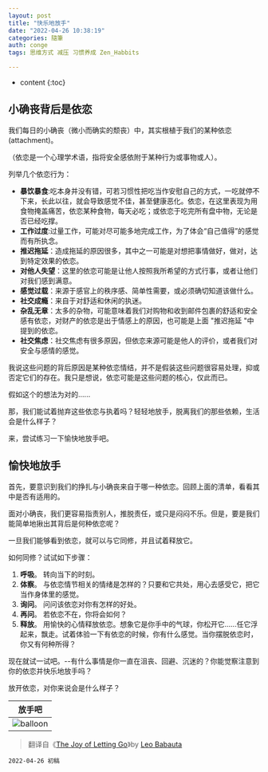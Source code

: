 ```yaml
---
layout: post
title: "快乐地放手"
date: "2022-04-26 10:38:19"
categories: 隨筆
auth: conge
tags: 思维方式 减压 习惯养成 Zen_Habbits

---
```

* content
{:toc}

## 小确丧背后是依恋

我们每日的小确丧（微小而确实的颓丧）中，其实根植于我们的某种依恋(attachment)。

（依恋是一个心理学术语，指将安全感依附于某种行为或事物或人）。

列举几个依恋行为：

* __暴饮暴食__:吃本身并没有错，可若习惯性把吃当作安慰自己的方式，一吃就停不下来，长此以往，就会导致感觉不佳，甚至健康恶化。依恋，在这里表现为用食物掩盖痛苦，依恋某种食物，每天必吃；或依恋于吃完所有盘中物，无论是否已经吃撑。
* __工作过度__:过量工作，可能对尽可能多地完成工作，为了体会“自己值得”的感觉而有所执念。
* __推迟拖延__：造成拖延的原因很多，其中之一可能是对想把事情做好，做对，达到特定效果的依恋。
* __对他人失望__：这里的依恋可能是让他人按照我所希望的方式行事，或者让他们对我们感到满意。
* __感觉过载__：来源于感官上的秩序感、简单性需要，或必须确切知道该做什么。
* __社交成瘾__：来自于对舒适和休闲的执迷。
* __杂乱无章__：太多的杂物，可能意味着我们对购物和收到邮件包裹的舒适和安全感有依恋，对财产的依恋是出于情感上的原因，也可能是上面 "推迟拖延 "中提到的依恋。
* __社交焦虑__：社交焦虑有很多原因，但依恋来源可能是他人的评价，或者我们对安全与感情的感觉。

我说这些问题的背后原因是某种依恋情结，并不是假装这些问题很容易处理，抑或否定它们的存在。我只是想说，依恋可能是这些问题的核心，仅此而已。

假如这个的想法为对的......




那，我们能试着抛弃这些依恋与执着吗？轻轻地放手，脱离我们的那些依赖，生活会是什么样子？

来，尝试练习一下愉快地放手吧。

## 愉快地放手

首先，要意识到我们的挣扎与小确丧来自于哪一种依恋。回顾上面的清单，看看其中是否有适用的。

面对小确丧，我们更容易指责别人，推脱责任，或只是闷闷不乐。但是，要是我们能简单地揪出其背后是何种依恋呢？

一旦我们能够看到依恋，就可以与它同修，并且试着释放它。

如何同修？试试如下步骤：

1. __呼吸__。 转向当下的时刻。
2. __体察__。 与依恋情节相关的情绪是怎样的？只要和它共处，用心去感受它，把它当作身体里的感觉。
3. __询问__。 问问该依恋对你有怎样的好处。
4. __再问__。 若依恋不在，你将会如何？
5. __释放__。 用愉快的心情释放依恋。想象它是你手中的气球，你松开它......任它浮起来，飘走。试着体验一下有依恋的时候，你有什么感觉。当你摆脱依恋时，你又有何种所得？

现在就试一试吧。--有什么事情是你一直在沮丧、回避、沉迷的？你能觉察注意到你的依恋并快乐地放手吗？

放开依恋，对你来说会是什么样子？

|放手吧|
|----|
| ![balloon](https://s2.loli.net/2022/04/27/gkCaocUJp3sud4i.jpg)|


> 翻译自《[The Joy of Letting Go](https://zenhabits.net/joyfully/)》by [Leo Babauta](https://leobabauta.com/)
```
2022-04-26 初稿
```
